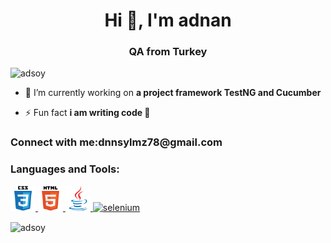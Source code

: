<h1 align="center">Hi 👋, I'm adnan</h1>
<h3 align="center"> QA from Turkey</h3>

<p align="left"> <img src="https://komarev.com/ghpvc/?username=adsoy&label=Profile%20views&color=0e75b6&style=flat" alt="adsoy" /> </p>

- 🔭 I’m currently working on **a project framework TestNG and Cucumber**


- ⚡ Fun fact **i am writing code 🚀**

<h3 align="left">Connect with me:dnnsylmz78@gmail.com</h3>
<p align="left">
</p>

<h3 align="left">Languages and Tools:</h3>
<p align="left"> <a href="https://www.w3schools.com/css/" target="_blank" rel="noreferrer"> <img src="https://raw.githubusercontent.com/devicons/devicon/master/icons/css3/css3-original-wordmark.svg" alt="css3" width="40" height="40"/> </a> <a href="https://www.w3.org/html/" target="_blank" rel="noreferrer"> <img src="https://raw.githubusercontent.com/devicons/devicon/master/icons/html5/html5-original-wordmark.svg" alt="html5" width="40" height="40"/> </a> <a href="https://www.java.com" target="_blank" rel="noreferrer"> <img src="https://raw.githubusercontent.com/devicons/devicon/master/icons/java/java-original.svg" alt="java" width="40" height="40"/> </a> <a href="https://www.selenium.dev" target="_blank" rel="noreferrer"> <img src="https://raw.githubusercontent.com/detain/svg-logos/780f25886640cef088af994181646db2f6b1a3f8/svg/selenium-logo.svg" alt="selenium" width="40" height="40"/> </a> </p>

<p><img align="center" src="https://github-readme-stats.vercel.app/api/top-langs?username=adsoy&show_icons=true&locale=en&layout=compact" alt="adsoy" /></p>
